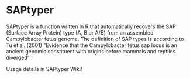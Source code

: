 # SAPtyper
SAPtyper is a function written in R that automatically recovers the SAP (Surface Array Protein) type (A, B or A/B) from an assembled Campylobacter fetus genome. The definition of SAP types is according to Tu et al. (2001) "Evidence that the Campylobacter fetus sap locus is an ancient genomic constituent with origins before mammals and reptiles diverged".

Usage details in SAPtyper Wiki!

